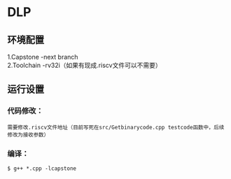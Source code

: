 # DLP
## 环境配置
1.Capstone -next branch <br>
2.Toolchain -rv32i（如果有现成.riscv文件可以不需要）

## 运行设置

### 代码修改：
    需要修改.riscv文件地址（目前写死在src/Getbinarycode.cpp testcode函数中，后续修改为接收参数）

### 编译：
    $ g++ *.cpp -lcapstone
